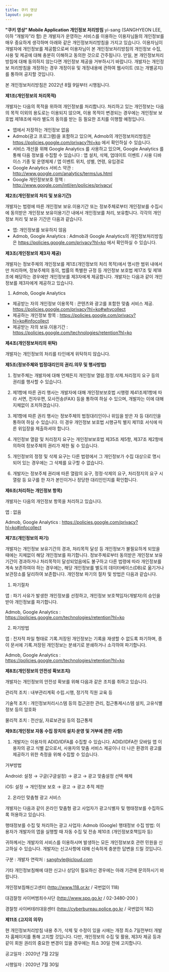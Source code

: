 ```yaml
---
title: 쿠키 영상
layout: page
---
```

**"쿠키 영상" Mobile Application 개인정보 처리방침**
yi-sang (SANGHYEON LEE, 이하 “개발자”라 함) 은 개발자가 운영하는 서비스를 이용하는 이용자님들의 개인정보를 매우 중요하게 생각하며 아래와 같은 개인정보처리방침을 가지고 있습니다. 이용자님이 개발자에 개인정보를 제공함으로써 이용자님이 본 개인정보처리방침의 개인정보 수집, 사용 및 제공에 대해 충분히 이해하고 동의한 것으로 간주됩니다. 만일, 본 개인정보처리방침에 대해 동의하지 않는다면 개인정보 제공을 거부하시기 바랍니다. 개발자는 개인정보 처리방침을 개정하는 경우 개정이유 및 개정내용에 관하여 웹사이트 (또는 개별공지)를 통하여 공지할 것입니다.

본 개인정보처리방침은 2022년 8월 9일부터 시행됩니다.

**제1조(개인정보의 처리목적)**

개발자는 다음의 목적을 위하여 개인정보를 처리합니다. 처리하고 있는 개인정보는 다음의 목적 이외의 용도로는 이용되지 않으며, 이용 목적이 변경되는 경우에는 개인정보 보호법 제18조에 따라 별도의 동의를 받는 등 필요한 조치를 이행할 예정입니다. 

- 앱에서 저장하는 개인정보 없음
- Admob(광고 프로그램)을 포함하고 있으며, Admob의 개인정보처리방침은 https://policies.google.com/privacy?hl=ko 에서 확인하실 수 있습니다.
- 서비스 개선을 위해 Google Analytics 를 사용하고 있으며, Google Analytics 를 통해 다음 정보를 수집할 수 있습니다 : 앱 설치, 삭제, 업데이트 이벤트 / 사용 디바이스 기종 및 운영체제 / 앱 이벤트 위치, 성별, 연령, 유입경로
- Google Analytics 서비스 약관 : http://www.google.com/analytics/terms/us.html
- Google 개인정보보호 정책 : http://www.google.com/intl/en/policies/privacy/

**제2조(개인정보의 처리 및 보유기간)**

 개발자는 법령에 따른 개인정보 보유․이용기간 또는 정보주체로부터 개인정보를 수집시에 동의받은 개인정보 보유이용기간 내에서 개인정보를 처리, 보유합니다. 각각의 개인정보 처리 및 보유 기간은 다음과 같습니다. 

- 앱: 개인정보를 보유하지 않음
- Admob, Google Analytics : Admob과 Google Analytics의 개인정보처리방침은 https://policies.google.com/privacy?hl=ko 에서 확인하실 수 있습니다.

**제3조(개인정보의 제3자 제공)**

 개발자는 정보주체의 개인정보를 제1조(개인정보의 처리 목적)에서 명시한 범위 내에서만 처리하며, 정보주체의 동의, 법률의 특별한 규정 등 개인정보 보호법 제17조 및 제18조에 해당하는 경우에만 개인정보를 제3자에게 제공합니다. 개발자는 다음과 같이 개인정보를 제3자에게 제공하고 있습니다.

1. Admob, Google Analytics

- 제공받는 자의 개인정보 이용목적 : 콘텐츠와 광고를 포함한 맞춤 서비스 제공. https://policies.google.com/privacy?hl=ko#whycollect
- 제공하는 개인정보 항목 : https://policies.google.com/privacy?hl=ko#infocollect
- 제공받는 자의 보유․이용기간 : https://policies.google.com/technologies/retention?hl=ko

**제4조(개인정보처리의 위탁)**

 개발자는 개인정보의 처리를 타인에게 위탁하지 않습니다.

**제5조(정보주체와 법정대리인의 권리․의무 및 행사방법)**

 1. 정보주체는 개발자에 대해 언제든지 개인정보 열람․정정․삭제․처리정지 요구 등의 권리를 행사할 수 있습니다.

 2. 제1항에 따른 권리 행사는  개발자에 대해 개인정보보호법 시행령 제41조제1항에 따라 서면, 전자우편, 모사전송(FAX) 등을 통하여 하실 수 있으며,  개발자는 이에 대해 지체없이 조치하겠습니다. 

 3. 제1항에 따른 권리 행사는 정보주체의 법정대리인이나 위임을 받은 자 등 대리인을 통하여 하실 수 있습니다. 이 경우 개인정보 보호법 시행규칙 별지 제11호 서식에 따른 위임장을 제출하셔야 합니다. 

 4. 개인정보 열람 및 처리정지 요구는 개인정보보호법 제35조 제5항, 제37조 제2항에 의하여 정보주체의 권리가 제한 될 수 있습니다. 

 5. 개인정보의 정정 및 삭제 요구는 다른 법령에서 그 개인정보가 수집 대상으로 명시되어 있는 경우에는 그 삭제를 요구할 수 없습니다. 

 6. 개발자는 정보주체 권리에 따른 열람의 요구, 정정·삭제의 요구, 처리정지의 요구 시 열람 등 요구를 한 자가 본인이거나 정당한 대리인인지를 확인합니다. 

**제6조(처리하는 개인정보 항목)**

개발자는 다음의 개인정보 항목을 처리하고 있습니다. 

앱 : 없음

Admob, Google Analytics : https://policies.google.com/privacy?hl=ko#infocollect

**제7조(개인정보의 파기)**

 개발자는 개인정보 보유기간의 경과, 처리목적 달성 등 개인정보가 불필요하게 되었을 때에는 지체없이 해당 개인정보를 파기합니다. 정보주체로부터 동의받은 개인정보 보유기간이 경과하거나 처리목적이 달성되었음에도 불구하고 다른 법령에 따라 개인정보를 계속 보존하여야 하는 경우에는, 해당 개인정보를 별도의 데이터베이스(DB)로 옮기거나 보관장소를 달리하여 보존합니다. 개인정보 파기의 절차 및 방법은 다음과 같습니다. 

1. 파기절차

앱 : 파기 사유가 발생한 개인정보를 선정하고, 개인정보 보호책임자(개발자)의 승인을 받아 개인정보를 파기합니다. 

Admob, Google Analytics  : https://policies.google.com/technologies/retention?hl=ko

2. 파기방법

앱 : 전자적 파일 형태로 기록․저장된 개인정보는 기록을 재생할 수 없도록 파기하며, 종이 문서에 기록․저장된 개인정보는 분쇄기로 분쇄하거나 소각하여 파기합니다. 

Admob, Google Analytics  : https://policies.google.com/technologies/retention?hl=ko

**제8조(개인정보의 안전성 확보조치)**

개발자는 개인정보의 안전성 확보를 위해 다음과 같은 조치를 취하고 있습니다. 

관리적 조치 : 내부관리계획 수립․시행, 정기적 직원 교육 등

기술적 조치 : 개인정보처리시스템 등의 접근권한 관리, 접근통제시스템 설치, 고유식별정보 등의 암호화

물리적 조치 : 전산실, 자료보관실 등의 접근통제 

**제9조(개인정보 자동 수집 장치의 설치∙운영 및 거부에 관한 사항)**  

1. 개발자는 이용자의 ADID/IDFA를 수집할 수 있습니다. ADID/IDFA란 모바일 앱 이용자의 광고 식별 값으로서, 사용자의 맞춤 서비스 제공이나 더 나은 환경의 광고를 제공하기 위한 측정을 위해 수집할 수 있습니다.

거부방법

Android: 설정 → 구글(구글설정) → 광고 → 광고 맞춤설정 선택 해제

iOS: 설정 → 개인정보 보호 → 광고 → 광고 추적 제한

2. 온라인 맞춤형 광고 서비스

개발자는 다음과 같이 온라인 맞춤형 광고 사업자가 광고식별자 및 행태정보를 수집하도록 허용하고 있습니다.

행태정보를 수집 및 처리하는 광고 사업자: Admob (Google)
행태정보 수집 방법: 이용자가 개발자의 앱을 실행할 때 자동 수집 및 전송
제10조 (개인정보호책임자 등)

귀하께서는 개발자의 서비스를 이용하시며 발생하는 모든 개인정보보호 관련 민원을 신고하실 수 있습니다. 개발자는 신고사항에 대해 신속하게 충분한 답변을 드릴 것입니다.

구분 : 개발자
연락처 : sanghyle@icloud.com

기타 개인정보침해에 대한 신고나 상담이 필요하신 경우에는 아래 기관에 문의하시기 바랍니다.

개인정보침해신고센터 (http://www.118.or.kr / 국번없이 118)

대검찰청 사이버범죄수사단 (http://www.spo.go.kr / 02-3480-200 )

경찰청 사이버테러대응센터 (http://cyberbureau.police.go.kr / 국번없이 182)

**제11조 (고지의 의무)**

현 개인정보처리방침 내용 추가, 삭제 및 수정이 있을 시에는 개정 최소 7일전부터 개발자 홈페이지를 통해 고지할 것입니다. 다만, 개인정보의 수집 및 활용, 제3자 제공 등과 같이 회원 권리의 중요한 변경이 있을 경우에는 최소 30일 전에 고지합니다.

공고일자 : 2020년 7월 22일

시행일자 : 2020년 7월 30일
